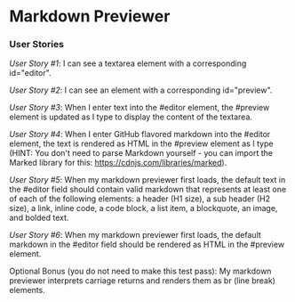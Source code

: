 # Markdown Previewer

### User Stories

*User Story #1*: I can see a textarea element with a corresponding id="editor".

*User Story #2*: I can see an element with a corresponding id="preview".

*User Story #3*: When I enter text into the #editor element, the #preview element is updated as I type to display the content of the textarea.

*User Story #4*: When I enter GitHub flavored markdown into the #editor element, the text is rendered as HTML in the #preview element as I type (HINT: You don't need to parse Markdown yourself - you can import the Marked library for this: https://cdnjs.com/libraries/marked).

*User Story #5*: When my markdown previewer first loads, the default text in the #editor field should contain valid markdown that represents at least one of each of the following elements: a header (H1 size), a sub header (H2 size), a link, inline code, a code block, a list item, a blockquote, an image, and bolded text.

*User Story #6*: When my markdown previewer first loads, the default markdown in the #editor field should be rendered as HTML in the #preview element.

Optional Bonus (you do not need to make this test pass): My markdown previewer interprets carriage returns and renders them as br (line break) elements.